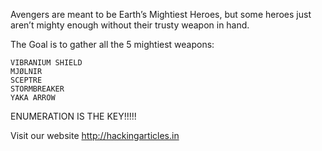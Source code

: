 Avengers are meant to be Earth’s Mightiest Heroes, but some heroes just aren’t mighty enough without their trusty weapon in hand.

The Goal is to gather all the 5 mightiest weapons:

    VIBRANIUM SHIELD
    MJØLNIR
    SCEPTRE
    STORMBREAKER
    YAKA ARROW

ENUMERATION IS THE KEY!!!!!

Visit our website http://hackingarticles.in
